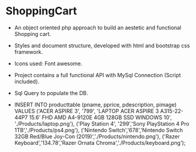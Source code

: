 # ShoppingCart

* An object oriented php approach to build an aestetic and functional Shopping cart.
* Styles and document structure, developed with html and bootstrap css framework.
* Icons used: Font awesome.
* Project contains a full functional API with MySql Connection (Script included).

* Sql Query to populate the DB. 
* INSERT INTO producttable (pname, pprice, pdescription, pimage)
  VALUES ('ACER ASPIRE 3', '799', 'LAPTOP ACER ASPIRE 3 A315-22-44P7 15.6' FHD AMD A4-9120E 4GB 128GB SSD WINDOWS 10', './Products/laptop.png'),
  ('Play Station 4', '299','Sony PlayStation 4 Pro 1TB','./Products/ps4.png'),
  ('Nintendo Switch','678','Nintendo Switch 32GB Red/Blue Joy-Con (2019)','./Products/nintendo.png'),
  ('Razer Keyboard','134.78','Razer Ornata Chroma','./Products/keyboard.png');

